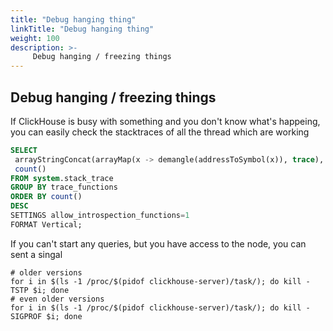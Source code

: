 ```yaml
---
title: "Debug hanging thing"
linkTitle: "Debug hanging thing"
weight: 100
description: >-
     Debug hanging / freezing things
---
```


## Debug hanging / freezing things 

If ClickHouse is busy with something and you don't know what's happeing, you can easily check the stacktraces of all the thread which are working

```sql
SELECT
 arrayStringConcat(arrayMap(x -> demangle(addressToSymbol(x)), trace), '\n') AS trace_functions,
 count()
FROM system.stack_trace
GROUP BY trace_functions
ORDER BY count()
DESC
SETTINGS allow_introspection_functions=1
FORMAT Vertical;
```

If you can't start any queries, but you have access to the node, you can sent a singal

```
# older versions
for i in $(ls -1 /proc/$(pidof clickhouse-server)/task/); do kill -TSTP $i; done
# even older versions
for i in $(ls -1 /proc/$(pidof clickhouse-server)/task/); do kill -SIGPROF $i; done
```
